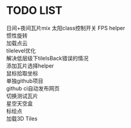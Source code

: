 # TODO LIST
日间+夜间瓦片mix 
太阳class控制开关 
FPS helper  
惯性旋转  
加载点云  
tilelevel优化  
解决低层级下tileIsBack错误的情况  
添加瓦片选择helper  
鼠标拾取坐标  
单独github项目  
github ci自动发布网页  
切换测试瓦片  
星空天空盒  
标绘点  
加载3D Tiles
